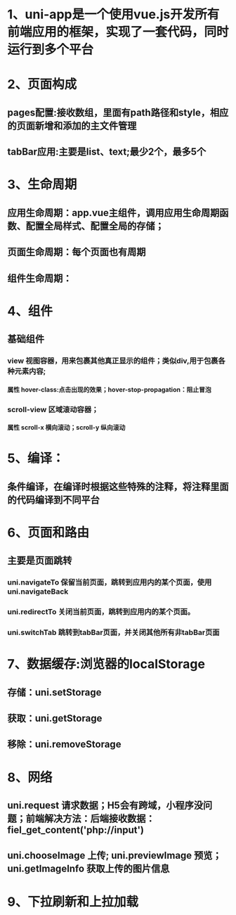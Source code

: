 
# 1、uni-app是一个使用vue.js开发所有前端应用的框架，实现了一套代码，同时运行到多个平台

# 2、页面构成
## pages配置:接收数组，里面有path路径和style，相应的页面新增和添加的主文件管理
## tabBar应用:主要是list、text;最少2个，最多5个

# 3、生命周期
## 应用生命周期：app.vue主组件，调用应用生命周期函数、配置全局样式、配置全局的存储；
## 页面生命周期：每个页面也有周期
## 组件生命周期：

# 4、组件
## 基础组件
### view 视图容器，用来包裹其他真正显示的组件；类似div,用于包裹各种元素内容;
#### 属性 hover-class:点击出现的效果；hover-stop-propagation：阻止冒泡
### scroll-view 区域滚动容器；
#### 属性 scroll-x 横向滚动；scroll-y 纵向滚动

# 5、编译：
## 条件编译，在编译时根据这些特殊的注释，将注释里面的代码编译到不同平台

# 6、页面和路由
## 主要是页面跳转
### uni.navigateTo 保留当前页面，跳转到应用内的某个页面，使用uni.navigateBack
### uni.redirectTo 关闭当前页面，跳转到应用内的某个页面。
### uni.switchTab 跳转到tabBar页面，并关闭其他所有非tabBar页面

# 7、数据缓存:浏览器的localStorage
## 存储：uni.setStorage
## 获取：uni.getStorage
## 移除：uni.removeStorage

# 8、网络
## uni.request 请求数据；H5会有跨域，小程序没问题；前端解决方法：后端接收数据：fiel_get_content('php://input')
## uni.chooseImage 上传; uni.previewImage 预览；uni.getImageInfo 获取上传的图片信息

# 9、下拉刷新和上拉加载




















